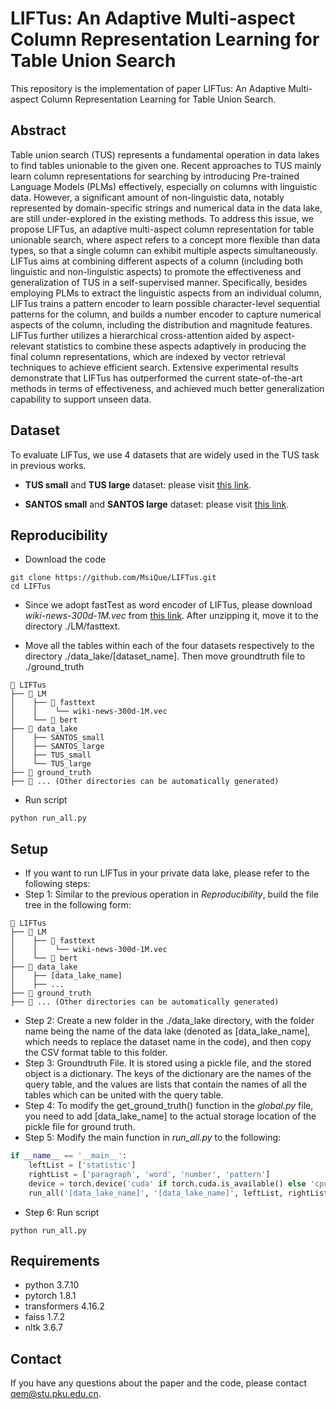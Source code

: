 # LIFTus: An Adaptive Multi-aspect Column Representation Learning for Table Union Search

This repository is the implementation of paper LIFTus: An Adaptive Multi-aspect Column Representation Learning for Table Union Search.

## Abstract
Table union search (TUS) represents a fundamental operation in data lakes to find tables unionable to the given one.
Recent approaches to TUS mainly learn column representations for searching by introducing Pre-trained Language Models (PLMs) effectively, especially on columns with linguistic data.
However, a significant amount of non-linguistic data, notably represented by domain-specific strings and numerical data in the data lake, are still under-explored in the existing methods.
To address this issue, we propose LIFTus, an adaptive multi-aspect column representation for table unionable search, where aspect refers to a concept more flexible than data types, so that a single column can exhibit multiple aspects simultaneously.
LIFTus aims at combining different aspects of a column (including both linguistic and non-linguistic aspects) to promote the effectiveness and generalization of TUS in a self-supervised manner.
Specifically, besides employing PLMs to extract the linguistic aspects from an individual column, LIFTus trains a pattern encoder to learn possible character-level sequential patterns for the column, and builds a number encoder to capture numerical aspects of the column, including the distribution and magnitude features.
LIFTus further utilizes a hierarchical cross-attention aided by aspect-relevant statistics to combine these aspects adaptively in producing the final column representations, which are indexed by vector retrieval techniques to achieve efficient search.
Extensive experimental results demonstrate that LIFTus has outperformed the current state-of-the-art methods in terms of effectiveness, and achieved much better generalization capability to support unseen data.

## Dataset
To evaluate LIFTus, we use 4 datasets that are widely used in the TUS task in previous works.

* **TUS small** and **TUS large** dataset: please visit [this link](https://github.com/RJMillerLab/table-union-search-benchmark).

* **SANTOS small** and **SANTOS large** dataset: please visit [this link](https://zenodo.org/records/7758091).

## Reproducibility

* Download the code

```
git clone https://github.com/MsiQue/LIFTus.git
cd LIFTus
```
* Since we adopt fastTest as word encoder of LIFTus, please download *wiki-news-300d-1M.vec* from [this link](https://fasttext.cc/docs/en/english-vectors.html). After unzipping it, move it to the directory ./LM/fasttext.

* Move all the tables within each of the four datasets respectively to the directory ./data_lake/[dataset_name]. Then move groundtruth file to ./ground_truth
```
📂 LIFTus
├── 📂 LM
│    ├── 📂 fasttext
│    │    └── wiki-news-300d-1M.vec
│    └── 📂 bert
├── 📂 data_lake
│    ├── SANTOS_small
│    ├── SANTOS_large
│    ├── TUS_small
│    └── TUS_large 
├── 📂 ground_truth
├── 📂 ... (Other directories can be automatically generated)
```
* Run script
```
python run_all.py
```

## Setup

* If you want to run LIFTus in your private data lake, please refer to the following steps:
* Step 1: Similar to the previous operation in *Reproducibility*, build the file tree in the following form:
```
📂 LIFTus
├── 📂 LM
│    ├── 📂 fasttext
│    │    └── wiki-news-300d-1M.vec
│    └── 📂 bert
├── 📂 data_lake
│    ├── [data_lake_name]
│    ├── ...
├── 📂 ground_truth
├── 📂 ... (Other directories can be automatically generated)
```
* Step 2: Create a new folder in the ./data_lake directory, with the folder name being the name of the data lake (denoted as [data_lake_name], which needs to replace the dataset name in the code), and then copy the CSV format table to this folder.
* Step 3: Groundtruth File. It is stored using a pickle file, and the stored object is a dictionary. The keys of the dictionary are the names of the query table, and the values are lists that contain the names of all the tables which can be united with the query table.
* Step 4: To modify the get_ground_truth() function in the *global.py* file, you need to add [data_lake_name] to the actual storage location of the pickle file for ground truth. 
* Step 5: Modify the main function in *run_all.py* to the following:
```python
if __name__ == '__main__':  
    leftList = ['statistic']  
    rightList = ['paragraph', 'word', 'number', 'pattern']  
    device = torch.device('cuda' if torch.cuda.is_available() else 'cpu')  
    run_all('[data_lake_name]', '[data_lake_name]', leftList, rightList, device) 
```
* Step 6:  Run script
```
python run_all.py
```

## Requirements
* python 3.7.10
* pytorch 1.8.1
* transformers 4.16.2
* faiss 1.7.2
* nltk 3.6.7

## Contact
If you have any questions about the paper and the code, please contact qem@stu.pku.edu.cn.

